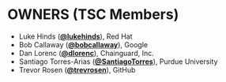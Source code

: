 # OWNERS (TSC Members)

* Luke Hinds (**[@lukehinds](https://github.com/lukehinds)**), Red Hat
* Bob Callaway (**[@bobcallaway](https://github.com/bobcallaway)**), Google
* Dan Lorenc (**[@dlorenc](https://github.com/dlorenc)**), Chainguard, Inc.
* Santiago Torres-Arias (**[@SantiagoTorres](https://github.com/SantiagoTorres)**), Purdue University
* Trevor Rosen (**[@trevrosen](https://github.com/trevrosen)**), GitHub
